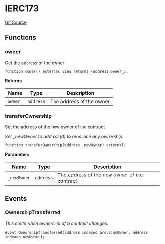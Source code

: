 # IERC173
[Git Source](https://github.com/thrackle-io/rules-protocol/blob/49ab19f6a1a98efed1de2dc532ff3da9b445a7cb/src/interfaces/IERC173.sol)


## Functions
### owner

Get the address of the owner


```solidity
function owner() external view returns (address owner_);
```
**Returns**

|Name|Type|Description|
|----|----|-----------|
|`owner_`|`address`|The address of the owner.|


### transferOwnership

Set the address of the new owner of the contract

*Set _newOwner to address(0) to renounce any ownership.*


```solidity
function transferOwnership(address _newOwner) external;
```
**Parameters**

|Name|Type|Description|
|----|----|-----------|
|`_newOwner`|`address`|The address of the new owner of the contract|


## Events
### OwnershipTransferred
*This emits when ownership of a contract changes.*


```solidity
event OwnershipTransferred(address indexed previousOwner, address indexed newOwner);
```

